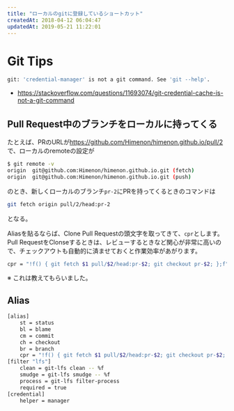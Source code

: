 ```yaml
---
title: "ローカルのgitに登録しているショートカット"
createdAt: 2018-04-12 06:04:47
updatedAt: 2019-05-21 11:22:01
---
```


# Git Tips


```bash
git: 'credential-manager' is not a git command. See 'git --help'.
```

- <https://stackoverflow.com/questions/11693074/git-credential-cache-is-not-a-git-command>


## Pull Request中のブランチをローカルに持ってくる

たとえば、PRのURLが<https://github.com/Himenon/himenon.github.io/pull/2>で、ローカルのremoteの設定が

```bash
$ git remote -v
origin  git@github.com:Himenon/himenon.github.io.git (fetch)
origin  git@github.com:Himenon/himenon.github.io.git (push)
```

のとき、新しくローカルのブランチ`pr-2`にPRを持ってくるときのコマンドは

```bash
git fetch origin pull/2/head:pr-2
```

となる。

Aliasを貼るならば、Clone Pull Requestの頭文字を取ってきて、`cpr`とします。Pull RequestをClonseするときは、レビューするときなど関心が非常に高いので、チェックアウトも自動的に済ませておくと作業効率があがります。

```bash
cpr = "!f() { git fetch $1 pull/$2/head:pr-$2; git checkout pr-$2; };f"
```

※ これは教えてもらいました。

## Alias

```bash
[alias]
	st = status
	bl = blame
	cm = commit
	ch = checkout
	br = branch
	cpr = "!f() { git fetch $1 pull/$2/head:pr-$2; git checkout pr-$2; };f"
[filter "lfs"]
	clean = git-lfs clean -- %f
	smudge = git-lfs smudge -- %f
	process = git-lfs filter-process
	required = true
[credential]
	helper = manager
```
